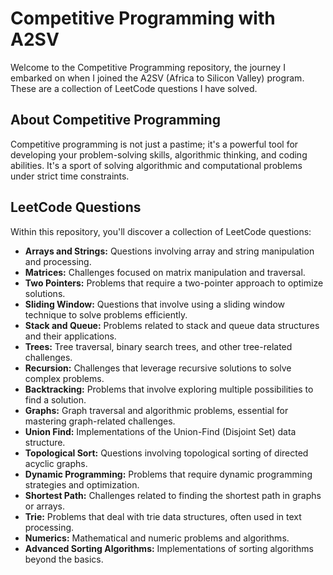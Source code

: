 # Competitive Programming with A2SV

Welcome to the Competitive Programming repository, the journey I embarked on when I joined the A2SV (Africa to Silicon Valley) program. These are a collection of LeetCode questions I have solved.

## About Competitive Programming

Competitive programming is not just a pastime; it's a powerful tool for developing your problem-solving skills, algorithmic thinking, and coding abilities. It's a sport of solving algorithmic and computational problems under strict time constraints.

## LeetCode Questions

Within this repository, you'll discover a collection of LeetCode questions:

- **Arrays and Strings:** Questions involving array and string manipulation and processing.
- **Matrices:** Challenges focused on matrix manipulation and traversal.
- **Two Pointers:** Problems that require a two-pointer approach to optimize solutions.
- **Sliding Window:** Questions that involve using a sliding window technique to solve problems efficiently.
- **Stack and Queue:** Problems related to stack and queue data structures and their applications.
- **Trees:** Tree traversal, binary search trees, and other tree-related challenges.
- **Recursion:** Challenges that leverage recursive solutions to solve complex problems.
- **Backtracking:** Problems that involve exploring multiple possibilities to find a solution.
- **Graphs:** Graph traversal and algorithmic problems, essential for mastering graph-related challenges.
- **Union Find:** Implementations of the Union-Find (Disjoint Set) data structure.
- **Topological Sort:** Questions involving topological sorting of directed acyclic graphs.
- **Dynamic Programming:** Problems that require dynamic programming strategies and optimization.
- **Shortest Path:** Challenges related to finding the shortest path in graphs or arrays.
- **Trie:** Problems that deal with trie data structures, often used in text processing.
- **Numerics:** Mathematical and numeric problems and algorithms.
- **Advanced Sorting Algorithms:** Implementations of sorting algorithms beyond the basics.

